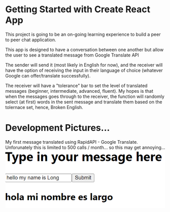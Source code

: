 # Getting Started with Create React App

This project is going to be an on-going learning experience to build a peer to peer chat application.

This app is designed to have a conversation between one another but allow the user to see a translated message from Google Translate API

The sender will send it (most likely in English for now), and the receiver will have the option of receiving the input in their language of choice (whatever Google can offer/translate successfully).

The receiver will have a "tolerance" bar to set the level of translated messages (beginner, intermediate, advanced, fluent). My hopes is that when the messages goes through to the receiver, the function will randomly select (at first) words in the sent message and translate them based on the tolernace set, hence, Broken English.

# Development Pictures...
My first message translated using RapidAPI - Google Translate. Unforunately this is limited to 500 calls / month... so this may get annoying...
![my first translated message!](./devImages/firstTranslatedMessage.png)